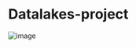 # Datalakes-project
![image](https://github.com/WilfriedPonnou/Datalakes-project/assets/75972109/de16c42e-bebc-44a0-9d16-08bddb48dd6f)

